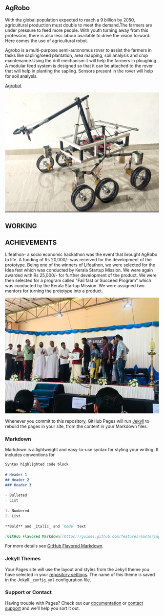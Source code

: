 ## AgRobo

With the global population expected to reach a 9 billion by 2050, agricultural production must double to meet the demand.The farmers are under pressure to feed more people. With youth turning away from this profession, there is also less labour available to drive the vision forward. Here comes the use of agricultural robot.

Agrobo is a multi-purpose semi-autonomus rover to assist the farmers in tasks like sapling/seed plantation, area mapping, soil analysis and crop maintenance.Using the drill mechanism it will help the farmers in ploughing. A modular feed system is designed so that it can be attached to the rover that will help in planting the sapling. Sensors present in the rover will help for soil analysis.

[Agrobot](https://zodiac-robotics.github.io/AgRobot/)

![](agrobo.jpg)


## WORKING








## ACHIEVEMENTS

Lifeathon- a socio economic hackathon was the event that brought AgRobo to life. A funding of Rs 20,000/- was received for the development of the prototype. Being one of the winners of Lifeathon, we were selected for the Idea fest which was conducted by Kerala Startup Mission. We were again awarded with Rs 25,000/- for further development of the product. We were then selected for a program called "Fail fast or Succeed Program" which was conducted by the Kerala Startup Mission. We were assigned two mentors for turning the prototype into a product.

![](lifeathon.jpeg)

Whenever you commit to this repository, GitHub Pages will run [Jekyll](https://jekyllrb.com/) to rebuild the pages in your site, from the content in your Markdown files.

### Markdown

Markdown is a lightweight and easy-to-use syntax for styling your writing. It includes conventions for

```markdown
Syntax highlighted code block

# Header 1
## Header 2
### Header 3

- Bulleted
- List

1. Numbered
2. List

**Bold** and _Italic_ and `Code` text

[GitHub Flavored Markdown](https://guides.github.com/features/mastering-markdown/) and ![Image](src)
```

For more details see [GitHub Flavored Markdown](https://guides.github.com/features/mastering-markdown/).

### Jekyll Themes

Your Pages site will use the layout and styles from the Jekyll theme you have selected in your [repository settings](https://github.com/zodiac-robotics/AgRobot/settings). The name of this theme is saved in the Jekyll `_config.yml` configuration file.

### Support or Contact

Having trouble with Pages? Check out our [documentation](https://help.github.com/categories/github-pages-basics/) or [contact support](https://github.com/contact) and we’ll help you sort it out.
